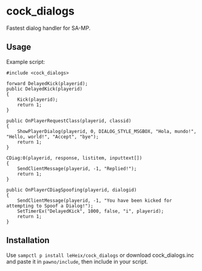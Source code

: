 # cock_dialogs
Fastest dialog handler for SA-MP.

## Usage
Example script:
```pawn
#include <cock_dialogs>

forward DelayedKick(playerid);
public DelayedKick(playerid)
{
    Kick(playerid);
    return 1;
}

public OnPlayerRequestClass(playerid, classid)
{
	ShowPlayerDialog(playerid, 0, DIALOG_STYLE_MSGBOX, "Hola, mundo!", "Hello, world!", "Accept", "bye");
	return 1;
}

CDiag:0(playerid, response, listitem, inputtext[])
{
	SendClientMessage(playerid, -1, "Replied!");
	return 1;
}

public OnPlayerCDiagSpoofing(playerid, dialogid)
{
    SendClientMessage(playerid, -1, "You have been kicked for attempting to Spoof a Dialog!");
    SetTimerEx("DelayedKick", 1000, false, "i", playerid);
    return 1;
}

```

## Installation
Use `sampctl p install leHeix/cock_dialogs` or download cock_dialogs.inc and paste it in `pawno/include`, then include in your script.
